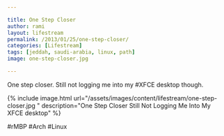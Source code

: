```yaml
---

title: One Step Closer
author: rami
layout: lifestream 
permalink: /2013/01/25/one-step-closer/
categories: [Lifestream]
tags: [jeddah, saudi-arabia, linux, path] 
image: one-step-closer.jpg 

---
```


One step closer. Still not logging me into my #XFCE desktop though.

{% include image.html url="/assets/images/content/lifestream/one-step-closer.jpg " description="One Step Closer Still Not Logging Me Into My XFCE desktop" %}

#rMBP #Arch #Linux 
